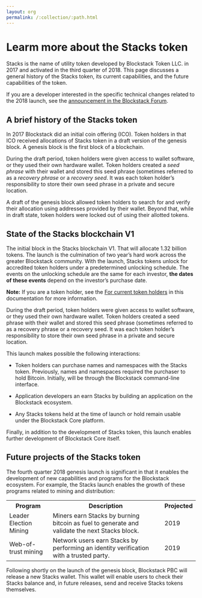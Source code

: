 ```yaml
---
layout: org
permalink: /:collection/:path.html
---
```

# Learm more about the Stacks token

Stacks is the name of utility token developed by Blockstack Token LLC. in 2017
and activated in the third quarter of 2018. This page discusses a general
history of the Stacks token, its current capabilities, and the future
capabilities of the token.

If you are a developer interested in the specific technical changes related to
the 2018 launch, see the [announcement in the Blockstack Forum](#).

## A brief history of the Stacks token

In 2017 Blockstack did an initial coin offering (ICO). Token holders in that ICO
received allocations of Stacks token in a draft version of the genesis block. A
genesis block is the first block of a blockchain.

During the draft period, token holders were given access to wallet software, or
they used their own hardware wallet. Token holders created a _seed phrase_ with
their wallet and stored this seed phrase (sometimes referred to as a _recovery
phrase_ or a _recovery seed_. It was each token holder’s responsibility to store
their own seed phrase in a private and secure location.

A draft of the genesis block allowed token holders to search for and verify
their allocation using addresses provided by their wallet. Beyond that, while in
draft state, token holders were locked out of using their allotted tokens.

## State of the Stacks blockchain V1

The initial block in the Stacks blockchain V1. That will allocate 1.32 billion
tokens. The launch is the culmination of two year’s hard work across the greater
Blockstack community. With the launch, Stacks tokens unlock for accredited token
holders under a predetermined unlocking schedule. The events on the unlocking
schedule are the same for each investor, **the dates of these events** depend on the
investor’s purchase date.

<div class="uk-alert-success" uk-alert><b>Note:</b> If you are a token holder, see the <a href="tokenholders.html">For current token holders</a> in this documentation for more information.</div>

During the draft period, token holders were given access to wallet software, or
they used their own hardware wallet. Token holders created a seed phrase with
their wallet and stored this seed phrase (sometimes referred to as a recovery
phrase or a recovery seed. It was each token holder’s responsibility to store
their own seed phrase in a private and secure location.

This launch makes possible the following interactions:

* Token holders can purchase names and namespaces with the Stacks token. Previously, names and namespaces required the purchaser to hold Bitcoin. Initially, will be through the Blockstack command-line interface.

* Application developers an earn Stacks by building an application on the Blockstack ecosystem.

* Any Stacks tokens held at the time of launch or hold remain usable under the Blockstack Core platform.

Finally, in addition to the development of Stacks token, this launch enables
further development of Blockstack Core itself.

## Future projects of the Stacks token

The fourth quarter 2018 genesis launch is significant in that it enables the
development of new capabilities and programs for the Blockstack ecosystem. For
example, the Stacks launch enables the growth of these programs related to
mining and distribution:


<table class="uk-table">
  <tr>
    <th>Program</th>
    <th>Description</th>
    <th>Projected</th>
  </tr>
  <tr>
    <td>Leader Election Mining</td>
    <td>Miners earn Stacks by burning bitcoin as fuel to generate and validate the next Stacks block.</td>
    <td>2019</td>
  </tr>
  <tr>
    <td>Web-of-trust mining</td>
    <td>Network users earn Stacks by performing an identity verification with a trusted party.</td>
    <td>2019</td>
  </tr>
</table>

Following shortly on the launch of the genesis block, Blockstack PBC will
release a new Stacks wallet. This wallet will enable users to check their Stacks
balance and, in future releases, send and receive Stacks tokens themselves.

